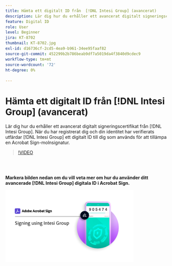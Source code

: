 ```yaml
---
title: Hämta ett digitalt ID från  [!DNL Intesi Group] (avancerat)
description: Lär dig hur du erhåller ett avancerat digitalt signeringscertifikat från  [!DNL Intesi Group]
feature: Digital ID
role: User
level: Beginner
jira: KT-8702
thumbnail: KT-8702.jpg
exl-id: d16736cf-2cd5-4ea9-b961-34ee95faaf82
source-git-commit: 452299b2b786beab9df7a5019da4f3840d9cdec9
workflow-type: tm+mt
source-wordcount: '72'
ht-degree: 0%

---
```


# Hämta ett digitalt ID från [!DNL Intesi Group] (avancerat)

Lär dig hur du erhåller ett avancerat digitalt signeringscertifikat från [!DNL Intesi Group]. När du har registrerat dig och din identitet har verifierats utfärdar [!DNL Intesi Group] ett digitalt ID till dig som används för att tillämpa en Acrobat Sign-molnsignatur.

>[!VIDEO](https://video.tv.adobe.com/v/3449900?quality=12&learn=on&hidetitle=true&captions=swe)

<br> 

**Markera bilden nedan om du vill veta mer om hur du använder ditt avancerade [!DNL Intesi Group] digitala ID i Acrobat Sign.**

[![bild](assets/IntesiSign_400.png)](intesi-sign.md)

